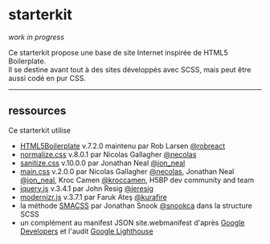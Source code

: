 # starterkit

_work in progress_

Ce starterkit propose une base de site Internet inspirée de HTML5 Boilerplate.  
Il se destine avant tout à des sites développés avec SCSS, mais peut être aussi codé en pur CSS.

---

## ressources

Ce starterkit utilise
- [HTML5Boilerplate](https://html5boilerplate.com/) v.7.2.0 maintenu par Rob Larsen [@robreact](https://twitter.com/robreact)
- [normalize.css](https://necolas.github.io/normalize.css/) v.8.0.1 par Nicolas Gallagher [@necolas](https://twitter.com/necolas)
- [sanitize.css](https://jonathantneal.github.io/sanitize.css/) v.10.0.0 par Jonathan Neal [@jon_neal](https://twitter.com/jon_neal)
- [main.css](https://github.com/h5bp/main.css) v.2.0.0 par Nicolas Gallagher [@necolas](https://twitter.com/necolas), Jonathan Neal [@jon_neal](https://twitter.com/jon_neal), Kroc Camen [@kroccamen](https://twitter.com/kroccamen), H5BP dev community and team
- [jquery.js](https://jquery.com/) v.3.4.1 par John Resig [@jeresig](https://twitter.com/jresig)
- [modernizr.js](https://modernizr.com/) v.3.7.1 par Faruk Ateş [@kurafire](https://twitter.com/kurafire)
- la méthode [SMACSS](https://smacss.com/) par Jonathan Snook [@snookca](https://twitter.com/snookca) dans la structure SCSS
- un complément au manifest JSON site.webmanifest d'après [Google Developers](https://developers.google.com/web/fundamentals/web-app-manifest/) et l'audit [Google Lighthouse](https://google-developer-training.gitbooks.io/progressive-web-apps-ilt-codelabs/content/docs/lab_auditing_with_lighthouse.html)